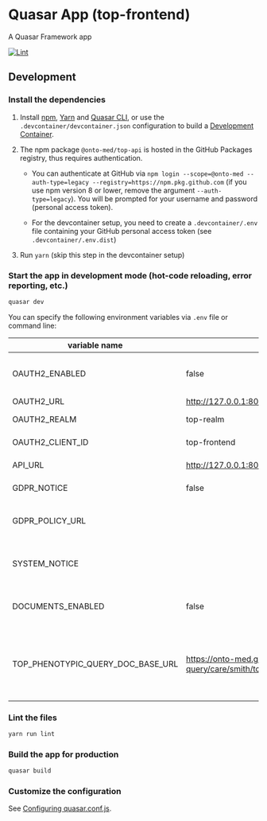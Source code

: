 # Quasar App (top-frontend)

A Quasar Framework app

[![Lint](https://github.com/Onto-Med/top-frontend/actions/workflows/lint.yml/badge.svg)](https://github.com/Onto-Med/top-frontend/actions/workflows/lint.yml)

## Development

### Install the dependencies

1. Install [npm](https://www.npmjs.com/package/npm), [Yarn](https://classic.yarnpkg.com/lang/en/docs/install) and [Quasar CLI](https://quasar.dev/start/quasar-cli/),
or use the `.devcontainer/devcontainer.json` configuration to build a [Development Container](https://containers.dev/).

2. The npm package `@onto-med/top-api` is hosted in the GitHub Packages registry, thus requires authentication.

    * You can authenticate at GitHub via `npm login --scope=@onto-med --auth-type=legacy --registry=https://npm.pkg.github.com`
      (if you use npm version 8 or lower, remove the argument `--auth-type=legacy`).
      You will be prompted for your username and password (personal access token).

    * For the devcontainer setup, you need to create a `.devcontainer/.env` file containing your GitHub personal access token (see `.devcontainer/.env.dist`)

3. Run `yarn` (skip this step in the devcontainer setup)

### Start the app in development mode (hot-code reloading, error reporting, etc.)
```bash
quasar dev
```

You can specify the following environment variables via `.env` file or command line:

| variable name                     | default value          | description                                    |
| --------------------------------- | ---------------------- | ---------------------------------------------- |
| OAUTH2_ENABLED                    | false                  | Enable or disable authentication via Keycloak  |
| OAUTH2_URL                        | http://127.0.0.1:8081/ | Keycloak URL                                   |
| OAUTH2_REALM                      | top-realm              | Keycloak realm name                            |
| OAUTH2_CLIENT_ID                  | top-frontend           | Keycloak client id                             |
| API_URL                           | http://127.0.0.1:8080  | URL of top-backend                             |
| GDPR_NOTICE                       | false                  | Show GDPR notice                               |
| GDPR_POLICY_URL                   |                        | Policy URL that is linked from the GDPR notice |
| SYSTEM_NOTICE                     |                        | Text that should be displayed as system notice |
| DOCUMENTS_ENABLED                 | false                  | Enable or disable document search              |
| TOP_PHENOTYPIC_QUERY_DOC_BASE_URL | https://onto-med.github.io/top-phenotypic-query/care/smith/top/top_phenotypic_query/c2reasoner | This URL is used to generate deep links to functions and constants documentation |

### Lint the files
```bash
yarn run lint
```

### Build the app for production
```bash
quasar build
```

### Customize the configuration
See [Configuring quasar.conf.js](https://quasar.dev/quasar-cli/quasar-conf-js).
